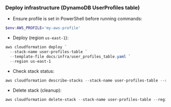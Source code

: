 ﻿### Deploy infrastructure (DynamoDB UserProfiles table)

- Ensure profile is set in PowerShell before running commands:

```powershell
$env:AWS_PROFILE='my-aws-profile'
```

- Deploy (region `us-east-1`):

```powershell
aws cloudformation deploy `
  --stack-name user-profiles-table `
  --template-file docs/infra/user_profiles_table.yaml `
  --region us-east-1
```

- Check stack status:

```powershell
aws cloudformation describe-stacks --stack-name user-profiles-table --region us-east-1
```

- Delete stack (cleanup):

```powershell
aws cloudformation delete-stack --stack-name user-profiles-table --region us-east-1
```
